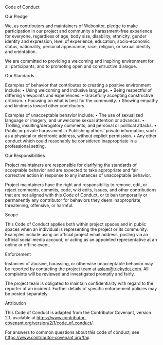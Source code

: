 Code of Conduct

Our Pledge

We, as contributors and maintainers of Webonitor, pledge to make participation in our project and community a harassment-free experience for everyone, regardless of age, body size, disability, ethnicity, gender identity and expression, level of experience, education, socio-economic status, nationality, personal appearance, race, religion, or sexual identity and orientation.

We are committed to providing a welcoming and inspiring environment for all participants, and to promoting open and constructive dialogue.

Our Standards

Examples of behavior that contributes to creating a positive environment include:
	•	Using welcoming and inclusive language.
	•	Being respectful of differing viewpoints and experiences.
	•	Gracefully accepting constructive criticism.
	•	Focusing on what is best for the community.
	•	Showing empathy and kindness toward other contributors.

Examples of unacceptable behavior include:
	•	The use of sexualized language or imagery, and unwelcome sexual attention or advances.
	•	Trolling, insulting/derogatory comments, and personal or political attacks.
	•	Public or private harassment.
	•	Publishing others’ private information, such as a physical or electronic address, without explicit permission.
	•	Any other conduct which could reasonably be considered inappropriate in a professional setting.

Our Responsibilities

Project maintainers are responsible for clarifying the standards of acceptable behavior and are expected to take appropriate and fair corrective action in response to any instances of unacceptable behavior.

Project maintainers have the right and responsibility to remove, edit, or reject comments, commits, code, wiki edits, issues, and other contributions that are not aligned with this Code of Conduct, or to ban temporarily or permanently any contributor for behaviors they deem inappropriate, threatening, offensive, or harmful.

Scope

This Code of Conduct applies both within project spaces and in public spaces when an individual is representing the project or its community. Examples include using an official project email address, posting via an official social media account, or acting as an appointed representative at an online or offline event.

Enforcement

Instances of abusive, harassing, or otherwise unacceptable behavior may be reported by contacting the project team at aslam@trickydot.com. All complaints will be reviewed and investigated promptly and fairly.

The project team is obligated to maintain confidentiality with regard to the reporter of an incident. Further details of specific enforcement policies may be posted separately.

Attribution

This Code of Conduct is adapted from the Contributor Covenant, version 2.1, available at https://www.contributor-covenant.org/version/2/1/code_of_conduct/.

For answers to common questions about this code of conduct, see https://www.contributor-covenant.org/faq.